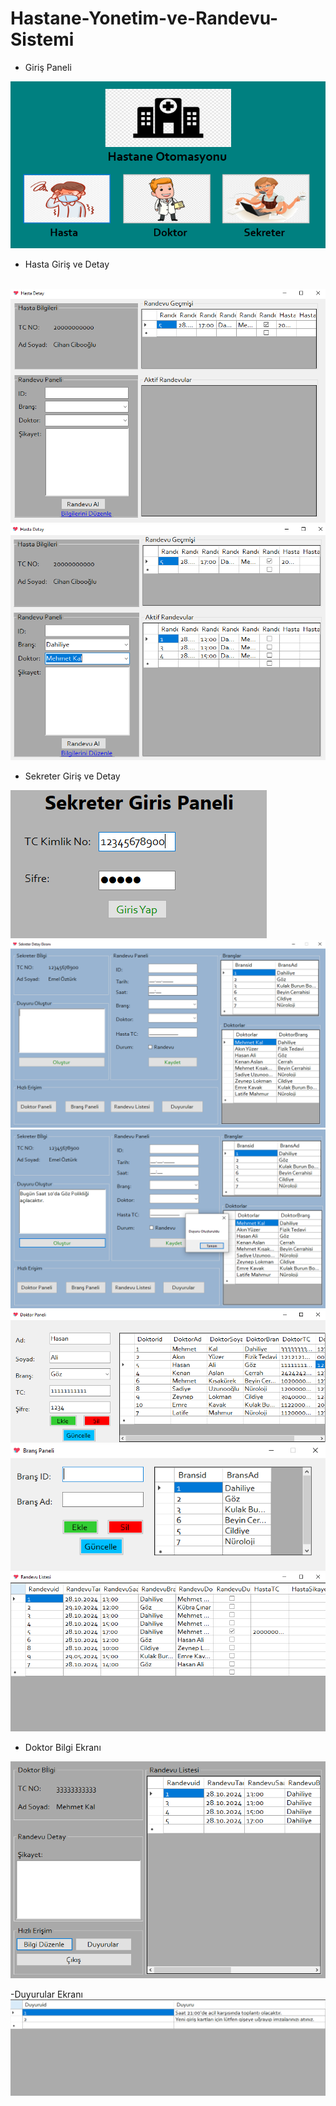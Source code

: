 # Hastane-Yonetim-ve-Randevu-Sistemi

- Giriş Paneli
<img src="./ProjectImage/1.PNG" alt="">

- Hasta Giriş ve Detay
<img src="./ProjectImage/Hasta-Giriş-1.PNG" alt="">
<img src="./ProjectImage/Hasta-Detay-1.PNG" alt="">
<img src="./ProjectImage/Hasta-Detay-2.PNG" alt="">

- Sekreter Giriş ve Detay
<img src="./ProjectImage/Sekreter-Giris.PNG" alt="">
<img src="./ProjectImage/Sekreter-Detay-1.PNG" alt="">
<img src="./ProjectImage/Sekreter-Detay-2.PNG" alt="">
<img src="./ProjectImage/Sekreter-Doktor.PNG" alt="">
<img src="./ProjectImage/Sekreter-Brans.PNG" alt="">
<img src="./ProjectImage/Sekreter-Rnadevu.PNG" alt="">

- Doktor Bilgi Ekranı
<img src="./ProjectImage/Doktor-Bilgi-1.PNG" alt="">

-Duyurular Ekranı
<img src="./ProjectImage/Duyurular-1.PNG" alt="">





